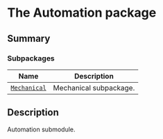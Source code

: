 # The Automation package

<a id="summary"></a>

## Summary

### Subpackages

| Name | Description |
|-----------------------------------------------------------------------------------------------------|--------------------------|
| [`Mechanical`](Mechanical/index.md#module-ansys.mechanical.stubs.Ansys.ACT.Automation.Mechanical)   | Mechanical subpackage.   |

<a id="description"></a>

## Description

Automation submodule.

<!-- !! processed by numpydoc !! -->
